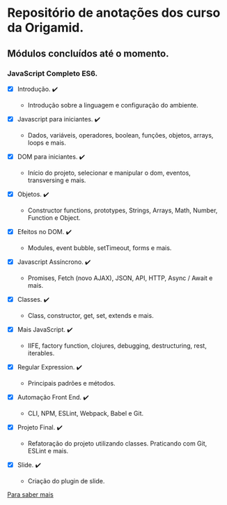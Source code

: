 # Repositório de anotações dos curso da Origamid.

## Módulos concluídos até o momento.

### JavaScript Completo ES6.

- [x] Introdução. :heavy_check_mark:

  - Introdução sobre a linguagem e configuração do ambiente.

- [x] Javascript para iniciantes. :heavy_check_mark:

  - Dados, variáveis, operadores, boolean, funções, objetos, arrays, loops e mais.

- [x] DOM para iniciantes. :heavy_check_mark:

  - Início do projeto, selecionar e manipular o dom, eventos, transversing e mais.

- [x] Objetos. :heavy_check_mark:

  - Constructor functions, prototypes, Strings, Arrays, Math, Number, Function e Object.

- [x] Efeitos no DOM. :heavy_check_mark:

  - Modules, event bubble, setTimeout, forms e mais.

- [x] Javascript Assíncrono. :heavy_check_mark:

  - Promises, Fetch (novo AJAX), JSON, API, HTTP, Async / Await e mais.

- [x] Classes. :heavy_check_mark:

  - Class, constructor, get, set, extends e mais.

- [x] Mais JavaScript. :heavy_check_mark:

  - IIFE, factory function, clojures, debugging, destructuring, rest, iterables.

- [x] Regular Expression. :heavy_check_mark:

  - Principais padrões e métodos.

- [x] Automação Front End. :heavy_check_mark:

  - CLI, NPM, ESLint, Webpack, Babel e Git.

- [x] Projeto Final. :heavy_check_mark:

  - Refatoração do projeto utilizando classes. Praticando com Git, ESLint e mais.

- [x] Slide. :heavy_check_mark:

  - Criação do plugin de slide.

[Para saber mais](https://www.origamid.com/)

